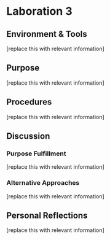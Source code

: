 # Laboration 3

## Environment & Tools
[replace this with relevant information]

## Purpose
[replace this with relevant information]

## Procedures
[replace this with relevant information]

## Discussion
### Purpose Fulfillment
[replace this with relevant information]

### Alternative Approaches
[replace this with relevant information]

## Personal Reflections
[replace this with relevant information]